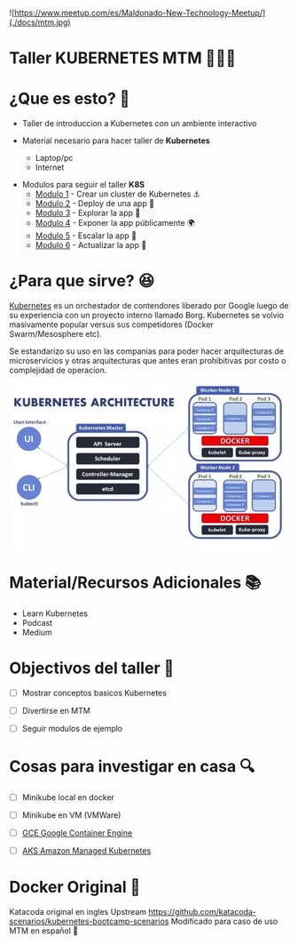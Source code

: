 ![https://www.meetup.com/es/Maldonado-New-Technology-Meetup/](./docs/mtm.jpg)

# Taller KUBERNETES MTM 🔨🐳🚀 

# ¿Que es esto? :eyes:

* Taller de introduccion a Kubernetes con un ambiente interactivo

*  Material necesario para hacer taller de **Kubernetes**
   * Laptop/pc
   * Internet
+ Modulos para seguir el taller **K8S**
  + [Modulo 1](https://www.katacoda.com/santicomp2/scenarios/1) - Crear un cluster de Kubernetes ⚓
  + [Modulo 2](https://www.katacoda.com/santicomp2/scenarios/2) - Deploy de una app 🐳
  + [Modulo 3](https://www.katacoda.com/santicomp2/scenarios/3) - Explorar la app 👀
  + [Modulo 4](https://www.katacoda.com/santicomp2/scenarios/4) - Exponer la app públicamente 🌍
  + [Modulo 5](https://www.katacoda.com/santicomp2/scenarios/5) - Escalar la app 🚀
  + [Modulo 6](https://www.katacoda.com/santicomp2/scenarios/6) - Actualizar la app 🔨


# ¿Para que sirve? :satisfied:
[Kubernetes](https://kubernetes.io/es/) es un orchestador de contendores liberado por Google luego de su experiencia con un proyecto interno llamado Borg.
Kubernetes se volvio masivamente popular versus sus competidores (Docker Swarm/Mesosphere etc).

Se estandarizo su uso en las companias para poder hacer arquitecturas de microservicios y otras arquitecturas que antes eran prohibitivas por costo o complejidad de operacion.

![Arquitectura](./docs/k8sarquitecture.jpg)

# Material/Recursos Adicionales  📚
* Learn Kubernetes
* Podcast
* Medium


# Objectivos del taller :dart:
* [ ]  Mostrar conceptos basicos Kubernetes
* [ ]  Divertirse en MTM
* [ ]  Seguir modulos de ejemplo



# Cosas para investigar en casa 🔍
* [ ]  Minikube local en docker
* [ ]  Minikube en VM (VMWare)
* [ ]  [GCE Google Container Engine](https://cloud.google.com/kubernetes-engine/?hl=es)
* [ ]  [AKS Amazon Managed Kubernetes](https://aws.amazon.com/es/eks/)


# Docker Original :whale:

Katacoda original en ingles
Upstream https://github.com/katacoda-scenarios/kubernetes-bootcamp-scenarios
Modificado para caso de uso MTM en español :rocket:
